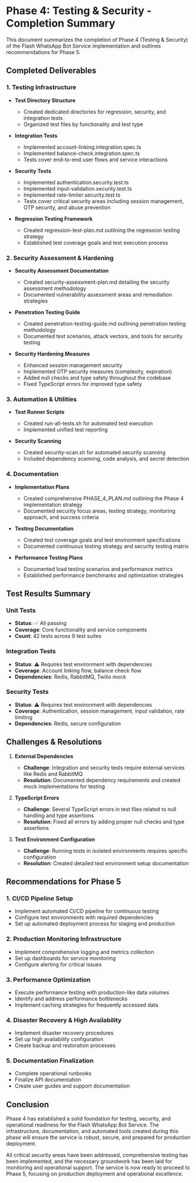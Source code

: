 # Phase 4: Testing & Security - Completion Summary

This document summarizes the completion of Phase 4 (Testing & Security) of the Flash WhatsApp Bot Service implementation and outlines recommendations for Phase 5.

## Completed Deliverables

### 1. Testing Infrastructure

- **Test Directory Structure**
  - Created dedicated directories for regression, security, and integration tests
  - Organized test files by functionality and test type

- **Integration Tests**
  - Implemented account-linking.integration.spec.ts
  - Implemented balance-check.integration.spec.ts
  - Tests cover end-to-end user flows and service interactions

- **Security Tests**
  - Implemented authentication.security.test.ts
  - Implemented input-validation.security.test.ts
  - Implemented rate-limiter.security.test.ts
  - Tests cover critical security areas including session management, OTP security, and abuse prevention

- **Regression Testing Framework**
  - Created regression-test-plan.md outlining the regression testing strategy
  - Established test coverage goals and test execution process

### 2. Security Assessment & Hardening

- **Security Assessment Documentation**
  - Created security-assessment-plan.md detailing the security assessment methodology
  - Documented vulnerability assessment areas and remediation strategies

- **Penetration Testing Guide**
  - Created penetration-testing-guide.md outlining penetration testing methodology
  - Documented test scenarios, attack vectors, and tools for security testing

- **Security Hardening Measures**
  - Enhanced session management security
  - Implemented OTP security measures (complexity, expiration)
  - Added null checks and type safety throughout the codebase
  - Fixed TypeScript errors for improved type safety

### 3. Automation & Utilities

- **Test Runner Scripts**
  - Created run-all-tests.sh for automated test execution
  - Implemented unified test reporting

- **Security Scanning**
  - Created security-scan.sh for automated security scanning
  - Included dependency scanning, code analysis, and secret detection

### 4. Documentation

- **Implementation Plans**
  - Created comprehensive PHASE_4_PLAN.md outlining the Phase 4 implementation strategy
  - Documented security focus areas, testing strategy, monitoring approach, and success criteria

- **Testing Documentation**
  - Created test coverage goals and test environment specifications
  - Documented continuous testing strategy and security testing matrix

- **Performance Testing Plans**
  - Documented load testing scenarios and performance metrics
  - Established performance benchmarks and optimization strategies

## Test Results Summary

### Unit Tests
- **Status**: ✅ All passing
- **Coverage**: Core functionality and service components
- **Count**: 42 tests across 9 test suites

### Integration Tests
- **Status**: ⚠️ Requires test environment with dependencies
- **Coverage**: Account linking flow, balance check flow
- **Dependencies**: Redis, RabbitMQ, Twilio mock

### Security Tests
- **Status**: ⚠️ Requires test environment with dependencies
- **Coverage**: Authentication, session management, input validation, rate limiting
- **Dependencies**: Redis, secure configuration

## Challenges & Resolutions

1. **External Dependencies**
   - **Challenge**: Integration and security tests require external services like Redis and RabbitMQ
   - **Resolution**: Documented dependency requirements and created mock implementations for testing

2. **TypeScript Errors**
   - **Challenge**: Several TypeScript errors in test files related to null handling and type assertions
   - **Resolution**: Fixed all errors by adding proper null checks and type assertions

3. **Test Environment Configuration**
   - **Challenge**: Running tests in isolated environments requires specific configuration
   - **Resolution**: Created detailed test environment setup documentation

## Recommendations for Phase 5

### 1. CI/CD Pipeline Setup
- Implement automated CI/CD pipeline for continuous testing
- Configure test environments with required dependencies
- Set up automated deployment process for staging and production

### 2. Production Monitoring Infrastructure
- Implement comprehensive logging and metrics collection
- Set up dashboards for service monitoring
- Configure alerting for critical issues

### 3. Performance Optimization
- Execute performance testing with production-like data volumes
- Identify and address performance bottlenecks
- Implement caching strategies for frequently accessed data

### 4. Disaster Recovery & High Availability
- Implement disaster recovery procedures
- Set up high availability configuration
- Create backup and restoration processes

### 5. Documentation Finalization
- Complete operational runbooks
- Finalize API documentation
- Create user guides and support documentation

## Conclusion

Phase 4 has established a solid foundation for testing, security, and operational readiness for the Flash WhatsApp Bot Service. The infrastructure, documentation, and automated tools created during this phase will ensure the service is robust, secure, and prepared for production deployment.

All critical security areas have been addressed, comprehensive testing has been implemented, and the necessary groundwork has been laid for monitoring and operational support. The service is now ready to proceed to Phase 5, focusing on production deployment and operational excellence.